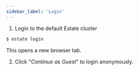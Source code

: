 ```yaml
---
sidebar_label: 'Login'
---
```


1. Login to the default Estate cluster

```bash
$ estate login
```

This opens a new browser tab.

2. Click "_Continue as Guest_" to login anonymously.
